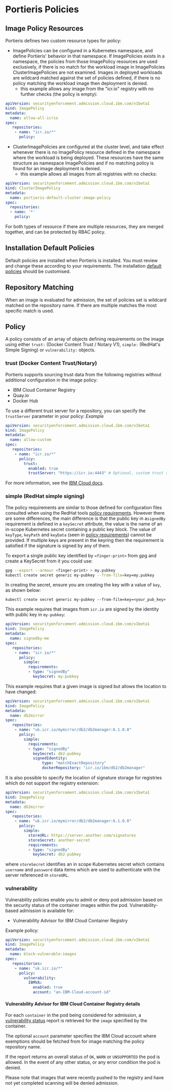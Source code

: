 # Portieris Policies

## Image Policy Resources

Portieris defines two custom resource types for policy:

* ImagePolicies can be configured in a Kubernetes namespace, and define Portieris' behavior in that namespace. If ImagePolicies exists in a namespace, the policies from those ImagePolicy resources are used exclusively, if there is no match for the workload image in ImagePolicies ClusterImagePolicies are not examined. Images in deployed workloads are wildcard matched against the set of policies defined, if there is no policy matching the workload image then deployment is denied.
  - this example allows any image from the "icr.io" registry with no further checks (the policy is empty):
```yaml
apiVersion: securityenforcement.admission.cloud.ibm.com/v1beta1
kind: ImagePolicy
metadata:
  name: allow-all-icrio
spec:
   repositories:
    - name: "icr.io/*"
      policy:
```

* ClusterImagePolicies are configured at the cluster level, and take effect whenever there is no ImagePolicy resource defined in the namespace where the workload is being deployed. These resources have the same structure as namespace ImagePolicies and if no matching policy is found for an image deployment is denied.
  - this example allows all images from all registries with no checks:

```yaml
apiVersion: securityenforcement.admission.cloud.ibm.com/v1beta1
kind: ClusterImagePolicy
metadata:
  name: portieris-default-cluster-image-policy
spec:
  repositories:
  - name: '*'
    policy:
```

For both types of resource if there are multiple resources, they are merged together, and can be protected by RBAC policy.

## Installation Default Policies

Default policies are installed when Portieris is installed. You must review and change these according to your requirements.
The installation [default policies](helm/portieris/templates/default/policies.yaml) should be customised.

## Repository Matching

When an image is evaluated for admission, the set of policies set is wildcard matched on the repository name. If there are multiple matches the most specific match is used.

## Policy
A policy consists of an array of objects defining requirements on the image using either `trust:` (Docker Content Trust / Notary V1), `simple:` (RedHat's Simple Signing) or `vulnerability:` objects.

### trust (Docker Content Trust/Notary)
Portieris supports sourcing trust data from the following registries without additional configuration in the image policy:

* IBM Cloud Container Registry
* Quay.io
* Docker Hub

To use a different trust server for a repository, you can specify the `trustServer` parameter in your policy:
*Example*
```yaml
apiVersion: securityenforcement.admission.cloud.ibm.com/v1beta1
kind: ImagePolicy
metadata:
  name: allow-custom
spec:
   repositories:
    - name: "icr.io/*"
      policy:
        trust:
          enabled: true
          trustServer: "https://icr.io:4443" # Optional, custom trust server for repository
```

For more information, see the [IBM Cloud docs](https://cloud.ibm.com/docs/services/Registry?topic=registry-security_enforce#customize_policies).

### simple (RedHat simple signing)
The policy requirements are similar to those defined for configuration files consulted when using the RedHat tools [policy requirements](https://github.com/containers/image/blob/master/docs/containers-policy.json.5.md#policy-requirements). However there are some differences, the main difference is that the public key in a`signedBy` requirement is defined in a `keySecret` attribute, the value is the name of an in-scope Kubernetes secret containing a public key block. The value of `keyType`, `keyPath` and `keyData` (seen in [policy requirements](https://github.com/containers/image/blob/master/docs/containers-policy.json.5.md#policy-requirements)) cannot be provided. If multiple keys are present in the keyring then the requirement is satisfied if the signature is signed by any of them.

To export a single public key identified by `<finger-print>` from gpg and create a KeySecret from it you could use:
```bash
gpg --export --armour <finger-print> > my.pubkey
kubectl create secret generic my-pubkey --from-file=key=my.pubkey
```

In creating the secret, ensure you are creating the key with a value of `key`, as shown below:

`kubectl create secret generic my-pubkey --from-file=key=<your_pub_key>`

This example requires that images from `icr.io` are signed by the identity with public key in `my-pubkey`:
```yaml
apiVersion: securityenforcement.admission.cloud.ibm.com/v1beta1
kind: ImagePolicy
metadata:
  name: signedby-me
spec:
   repositories:
    - name: "icr.io/*"
      policy:
        simple:
          requirements:
          - type: "signedBy"
            keySecret: my-pubkey
```

This example requires that a given image is signed but allows the location to have changed:
```yaml
apiVersion: securityenforcement.admission.cloud.ibm.com/v1beta1
kind: ImagePolicy
metadata:
  name: db2mirror
spec:
   repositories:
    - name: "uk.icr.io/mymirror/db2/db2manager:6.1.0.0"
      policy:
        simple:
          requirements:
          - type: "signedBy"
            keySecret: db2-pubkey
            signedIdentity:
                type: "matchExactRepository"
                dockerRepository: "icr.io/ibm/db2/db2manager"
```

It is also possible to specify the location of signature storage for registries which do not support the registry extension:
```yaml
apiVersion: securityenforcement.admission.cloud.ibm.com/v1beta1
kind: ImagePolicy
metadata:
  name: db2mirror
spec:
   repositories:
    - name: "uk.icr.io/mymirror/db2/db2manager:6.1.0.0"
      policy:
        simple:
          storeURL: https://server.another.com/signatures
          storeSecret: another-secret
          requirements:
          - type: "signedBy"
            keySecret: db2-pubkey
```
where `storeSecret` identifies an in scope Kubernetes secret which contains `username` and `password` data items which are used to authenticate with the server referenced in `storeURL`.

### vulnerability

Vulnerability policies enable you to admit or deny pod admission based on the security status of the container images within the pod. Vulnerability-based admission is available for:
* Vulnerability Advisor for IBM Cloud Container Registry

Example policy:
```yaml
apiVersion: securityenforcement.admission.cloud.ibm.com/v1beta1
kind: ImagePolicy
metadata:
  name: block-vulnerable-images
spec:
   repositories:
    - name: "uk.icr.io/*"
      policy:
        vulnerability:
          IBMVA:
            enabled: true
            account: "an-IBM-Cloud-account-id"
```

#### Vulnerability Advisor for IBM Cloud Container Registry details
For each `container` in the pod being considered for admission, a [vulnerability status](https://cloud.ibm.com/apidocs/container-registry/va#imagestatusquerypath) report is retrieved for the `image` specified by the container.

The optional `account` parameter specifies the IBM Cloud account where exemptions should be fetched from for image matching the policy repository name.

If the report returns an overall status of `OK`, `WARN` or `UNSUPPORTED` the pod is allowed. In the event of any other status, or any error condition the pod is denied.

Please note that images that were recently pushed to the registry and have not yet completed scanning will be denied admission.
